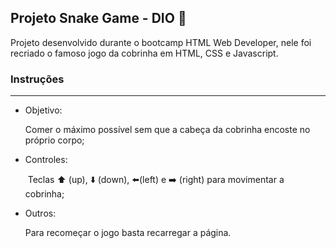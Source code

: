 ## Projeto Snake Game - DIO  :snake:

Projeto desenvolvido durante o bootcamp HTML Web Developer, nele foi recriado o famoso jogo da cobrinha em HTML, CSS e Javascript.

 
 
 
 

<h3>Instruções</h3> 

------

* Objetivo: 

  Comer o máximo possível sem que a cabeça da cobrinha encoste no próprio corpo;

* Controles:

  ​	 Teclas :arrow_up: (up), :arrow_down: (down)​, :arrow_left:(left)​ e :arrow_right: (right​) para movimentar a cobrinha;	

* Outros: 

  Para recomeçar o jogo basta recarregar a página.
